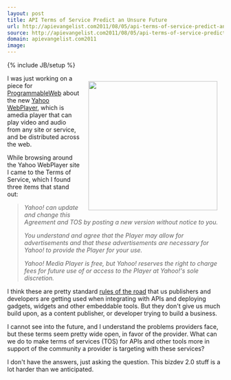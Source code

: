 ```yaml
---
layout: post
title: API Terms of Service Predict an Unsure Future
url: http://apievangelist.com2011/08/05/api-terms-of-service-predict-an-unsure-future/
source: http://apievangelist.com2011/08/05/api-terms-of-service-predict-an-unsure-future/
domain: apievangelist.com2011
image: 
---
```

{% include JB/setup %}
<a href="http://info.yahoo.com/legal/us/yahoo/mediaplayer/details.html"><img style="padding: 15px;" src="http://kinlane-productions.s3.amazonaws.com/api-evangelist/Yahoo-Terms-Center.png" alt="" width="300" align="right" /></a>I was just working on a piece for <a title="ProgrammableWeb" href="http://www.programmableweb.com">ProgrammableWeb</a> about the new <a title="Yahoo WebPlayer" href="http://webplayer.yahoo.com/">Yahoo WebPlayer</a>, which is amedia player that can play video and audio from any site or service, and be distributed across the web.<p></p>
While browsing around the Yahoo WebPlayer site I came to the Terms of Service, which I found three items that stand out:
<blockquote><em>Yahoo! can update and change this Agreement and TOS by posting a new version without notice to you.</em><p></p>
<em>You understand and agree that the Player may allow for advertisements and that these advertisements are necessary for Yahoo! to provide the Player for your use.</em><p></p>
<em>Yahoo! Media Player is free, but Yahoo! reserves the right to charge fees for future use of or access to the Player at Yahoo!'s sole discretion.</em></blockquote>
I think these are pretty standard <a title="Rules of the Road" href="https://dev.twitter.com/terms/api-terms">rules of the road</a> that us publishers and developers are getting used when integrating with APIs and deploying gadgets, widgets and other embeddable tools. But they don't give us much build upon, as a content publisher, or developer trying to build a business.<p></p>
I cannot see into the future, and I understand the problems providers face, but these terms seem pretty wide open, in favor of the provider. What can we do to make terms of services (TOS) for APIs and other tools more in support of the community a provider is targeting with these services?<p></p>
I don't have the answers, just asking the question. This bizdev 2.0 stuff is a lot harder than we anticipated.
